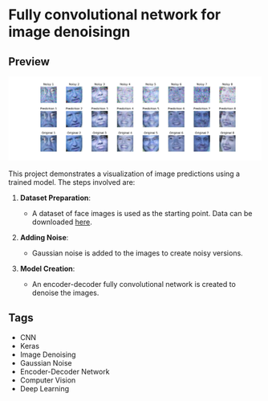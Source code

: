 #  Fully convolutional network for image denoisingn

## Preview

![Result](./image/result.jpg)

This project demonstrates a visualization of image predictions using a trained model. The steps involved are:

1. **Dataset Preparation**:
   - A dataset of face images is used as the starting point. Data can be downloaded [here](https://conradsanderson.id.au/lfwcrop/lfwcrop_color.zip).

2. **Adding Noise**:
   - Gaussian noise is added to the images to create noisy versions.

3. **Model Creation**:
   - An encoder-decoder fully convolutional network is created to denoise the images.


## Tags

- CNN
- Keras
- Image Denoising
- Gaussian Noise
- Encoder-Decoder Network
- Computer Vision
- Deep Learning
